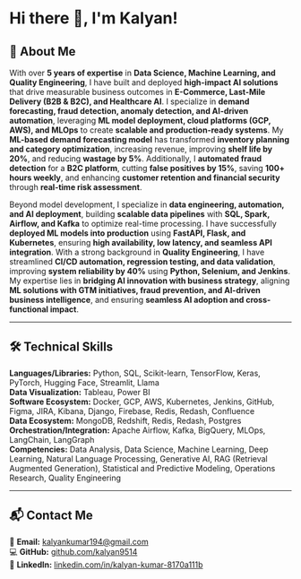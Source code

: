 # Hi there 👋, I'm Kalyan!

## 🚀 About Me  
With over **5 years of expertise** in **Data Science, Machine Learning, and Quality Engineering**, I have built and deployed **high-impact AI solutions** that drive measurable business outcomes in **E-Commerce, Last-Mile Delivery (B2B & B2C), and Healthcare AI**. I specialize in **demand forecasting, fraud detection, anomaly detection, and AI-driven automation**, leveraging **ML model deployment, cloud platforms (GCP, AWS), and MLOps** to create **scalable and production-ready systems**. My **ML-based demand forecasting model** has transformed **inventory planning and category optimization**, increasing revenue, improving **shelf life by 20%**, and reducing **wastage by 5%**. Additionally, I **automated fraud detection** for a **B2C platform**, cutting **false positives by 15%**, saving **100+ hours weekly**, and enhancing **customer retention and financial security** through **real-time risk assessment**.

Beyond model development, I specialize in **data engineering, automation, and AI deployment**, building **scalable data pipelines** with **SQL, Spark, Airflow, and Kafka** to optimize real-time processing. I have successfully **deployed ML models into production** using **FastAPI, Flask, and Kubernetes**, ensuring **high availability, low latency, and seamless API integration**. With a strong background in **Quality Engineering**, I have streamlined **CI/CD automation, regression testing, and data validation**, improving **system reliability by 40%** using **Python, Selenium, and Jenkins**. My expertise lies in **bridging AI innovation with business strategy**, aligning **ML solutions with GTM initiatives, fraud prevention, and AI-driven business intelligence**, and ensuring **seamless AI adoption and cross-functional impact**.

---

## 🛠 Technical Skills  
**Languages/Libraries:** Python, SQL, Scikit-learn, TensorFlow, Keras, PyTorch, Hugging Face, Streamlit, Llama  
**Data Visualization:** Tableau, Power BI  
**Software Ecosystem:** Docker, GCP, AWS, Kubernetes, Jenkins, GitHub, Figma, JIRA, Kibana, Django, Firebase, Redis, Redash, Confluence  
**Data Ecosystem:** MongoDB, Redshift, Redis, Redash, Postgres  
**Orchestration/Integration:** Apache Airflow, Kafka, BigQuery, MLOps, LangChain, LangGraph  
**Competencies:** Data Analysis, Data Science, Machine Learning, Deep Learning, Natural Language Processing, Generative AI, RAG (Retrieval Augmented Generation), Statistical and Predictive Modeling, Operations Research, Quality Engineering  

---

## 📬 Contact Me  
📧 **Email:** [kalyankumar194@gmail.com](mailto:kalyankumar194@gmail.com)  
💻 **GitHub:** [github.com/kalyan9514](https://github.com/kalyan9514)  
🔗 **LinkedIn:** [linkedin.com/in/kalyan-kumar-8170a111b](https://www.linkedin.com/in/kalyan-kumar-8170a111b/)  

<!--
**kalyan9514/kalyan9514** is a ✨ _special_ ✨ repository because its `README.md` (this file) appears on your GitHub profile.

Here are some ideas to get you started:

- 🔭 I’m currently working on ...
- 🌱 I’m currently learning ...
- 👯 I’m looking to collaborate on ...
- 🤔 I’m looking for help with ...
- 💬 Ask me about ...
- 📫 How to reach me: ...
- 😄 Pronouns: ...
- ⚡ Fun fact: ...
-->
